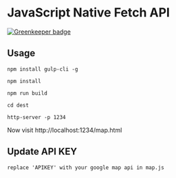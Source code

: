 # JavaScript Native Fetch API

[![Greenkeeper badge](https://badges.greenkeeper.io/lockround/google-map.svg)](https://greenkeeper.io/)

## Usage
```
npm install gulp-cli -g

npm install

npm run build

cd dest

http-server -p 1234

```

Now visit http://localhost:1234/map.html

## Update API KEY
```
replace 'APIKEY' with your google map api in map.js
```

